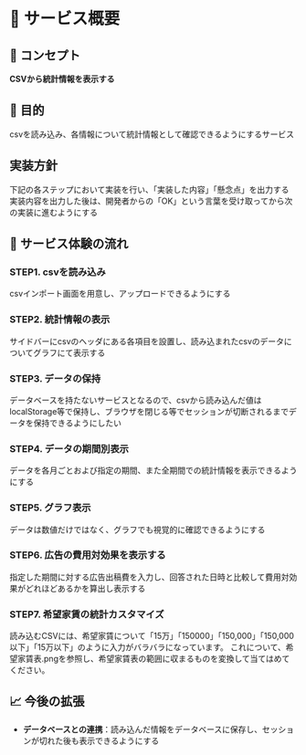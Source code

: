 # 💼 サービス概要

## 🧭 コンセプト

**CSVから統計情報を表示する**

## 🎯 目的

csvを読み込み、各情報について統計情報として確認できるようにするサービス

## 実装方針
下記の各ステップにおいて実装を行い、「実装した内容」「懸念点」を出力する
実装内容を出力した後は、開発者からの「OK」という言葉を受け取ってから次の実装に進むようにする

## 💬 サービス体験の流れ

### STEP1. csvを読み込み
csvインポート画面を用意し、アップロードできるようにする

### STEP2. 統計情報の表示
サイドバーにcsvのヘッダにある各項目を設置し、読み込まれたcsvのデータについてグラフにて表示する

### STEP3. データの保持
データベースを持たないサービスとなるので、csvから読み込んだ値はlocalStorage等で保持し、ブラウザを閉じる等でセッションが切断されるまでデータを保持できるようにしたい

### STEP4. データの期間別表示
データを各月ごとおよび指定の期間、また全期間での統計情報を表示できるようにする

### STEP5. グラフ表示
データは数値だけではなく、グラフでも視覚的に確認できるようにする

### STEP6. 広告の費用対効果を表示する
指定した期間に対する広告出稿費を入力し、回答された日時と比較して費用対効果がどれほどあるかを算出し表示する

### STEP7. 希望家賃の統計カスタマイズ
読み込むCSVには、希望家賃について「15万」「150000」「150,000」「150,000以下」「15万以下」のように入力がバラバラになっています。
これについて、希望家賃表.pngを参照し、希望家賃表の範囲に収まるものを変換して当てはめてください。

## 📈 今後の拡張

- **データベースとの連携**：読み込んだ情報をデータベースに保存し、セッションが切れた後も表示できるようにする
